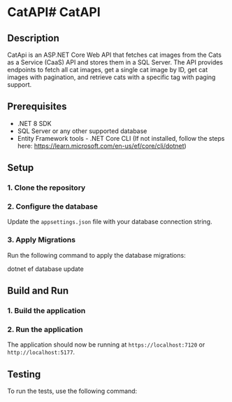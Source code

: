 # CatAPI# CatAPI

## Description
CatApi is an ASP.NET Core Web API that fetches cat images from the Cats as a Service (CaaS) API and stores them in a SQL Server. 
The API provides endpoints to fetch all cat images, get a single cat image by ID, 
get cat images with pagination, and retrieve cats with a specific tag with paging support.

## Prerequisites
- .NET 8 SDK
- SQL Server or any other supported database
- Entity Framework tools - .NET Core CLI (If not installed, follow the steps here: https://learn.microsoft.com/en-us/ef/core/cli/dotnet)

## Setup

### 1. Clone the repository
### 2. Configure the database
Update the `appsettings.json` file with your database connection string.
### 3. Apply Migrations 
Run the following command to apply the database migrations:

dotnet ef database update

## Build and Run

### 1. Build the application
### 2. Run the application
The application should now be running at `https://localhost:7120` or `http://localhost:5177`.

## Testing
To run the tests, use the following command:
